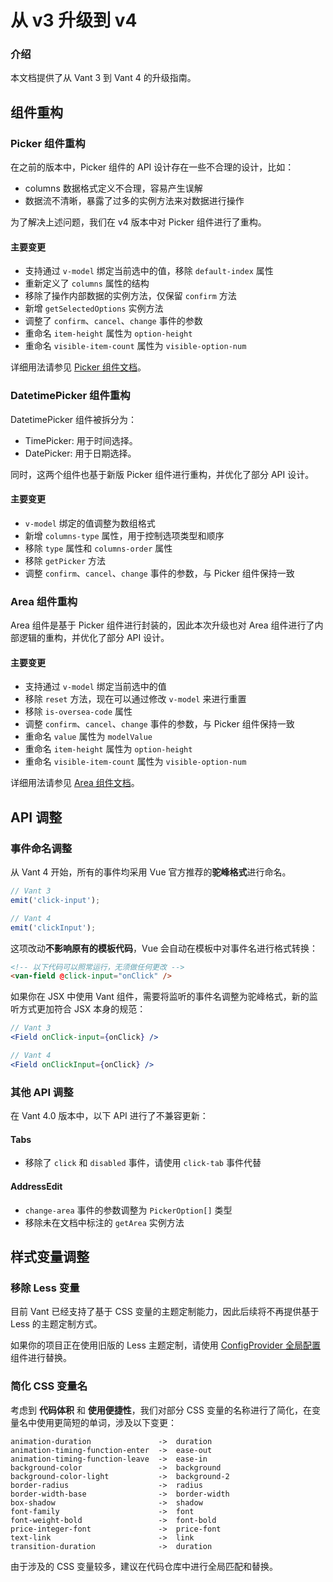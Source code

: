# 从 v3 升级到 v4

### 介绍

本文档提供了从 Vant 3 到 Vant 4 的升级指南。

## 组件重构

### Picker 组件重构

在之前的版本中，Picker 组件的 API 设计存在一些不合理的设计，比如：

- columns 数据格式定义不合理，容易产生误解
- 数据流不清晰，暴露了过多的实例方法来对数据进行操作

为了解决上述问题，我们在 v4 版本中对 Picker 组件进行了重构。

#### 主要变更

- 支持通过 `v-model` 绑定当前选中的值，移除 `default-index` 属性
- 重新定义了 `columns` 属性的结构
- 移除了操作内部数据的实例方法，仅保留 `confirm` 方法
- 新增 `getSelectedOptions` 实例方法
- 调整了 `confirm`、`cancel`、`change` 事件的参数
- 重命名 `item-height` 属性为 `option-height`
- 重命名 `visible-item-count` 属性为 `visible-option-num`

详细用法请参见 [Picker 组件文档](#/zh-CN/picker)。

### DatetimePicker 组件重构

DatetimePicker 组件被拆分为：

- TimePicker: 用于时间选择。
- DatePicker: 用于日期选择。

同时，这两个组件也基于新版 Picker 组件进行重构，并优化了部分 API 设计。

#### 主要变更

- `v-model` 绑定的值调整为数组格式
- 新增 `columns-type` 属性，用于控制选项类型和顺序
- 移除 `type` 属性和 `columns-order` 属性
- 移除 `getPicker` 方法
- 调整 `confirm`、`cancel`、`change` 事件的参数，与 Picker 组件保持一致

### Area 组件重构

Area 组件是基于 Picker 组件进行封装的，因此本次升级也对 Area 组件进行了内部逻辑的重构，并优化了部分 API 设计。

#### 主要变更

- 支持通过 `v-model` 绑定当前选中的值
- 移除 `reset` 方法，现在可以通过修改 `v-model` 来进行重置
- 移除 `is-oversea-code` 属性
- 调整 `confirm`、`cancel`、`change` 事件的参数，与 Picker 组件保持一致
- 重命名 `value` 属性为 `modelValue`
- 重命名 `item-height` 属性为 `option-height`
- 重命名 `visible-item-count` 属性为 `visible-option-num`

详细用法请参见 [Area 组件文档](#/zh-CN/area)。

## API 调整

### 事件命名调整

从 Vant 4 开始，所有的事件均采用 Vue 官方推荐的**驼峰格式**进行命名。

```js
// Vant 3
emit('click-input');

// Vant 4
emit('clickInput');
```

这项改动**不影响原有的模板代码**，Vue 会自动在模板中对事件名进行格式转换：

```html
<!-- 以下代码可以照常运行，无须做任何更改 -->
<van-field @click-input="onClick" />
```

如果你在 JSX 中使用 Vant 组件，需要将监听的事件名调整为驼峰格式，新的监听方式更加符合 JSX 本身的规范：

```jsx
// Vant 3
<Field onClick-input={onClick} />

// Vant 4
<Field onClickInput={onClick} />
```

### 其他 API 调整

在 Vant 4.0 版本中，以下 API 进行了不兼容更新：

#### Tabs

- 移除了 `click` 和 `disabled` 事件，请使用 `click-tab` 事件代替

#### AddressEdit

- `change-area` 事件的参数调整为 `PickerOption[]` 类型
- 移除未在文档中标注的 `getArea` 实例方法

## 样式变量调整

### 移除 Less 变量

目前 Vant 已经支持了基于 CSS 变量的主题定制能力，因此后续将不再提供基于 Less 的主题定制方式。

如果你的项目正在使用旧版的 Less 主题定制，请使用 [ConfigProvider 全局配置](#/zh-CN/config-provider) 组件进行替换。

### 简化 CSS 变量名

考虑到 **代码体积** 和 **使用便捷性**，我们对部分 CSS 变量的名称进行了简化，在变量名中使用更简短的单词，涉及以下变更：

```less
animation-duration               ->  duration
animation-timing-function-enter  ->  ease-out
animation-timing-function-leave  ->  ease-in
background-color                 ->  background
background-color-light           ->  background-2
border-radius                    ->  radius
border-width-base                ->  border-width
box-shadow                       ->  shadow
font-family                      ->  font
font-weight-bold                 ->  font-bold
price-integer-font               ->  price-font
text-link                        ->  link
transition-duration              ->  duration
```

由于涉及的 CSS 变量较多，建议在代码仓库中进行全局匹配和替换。

